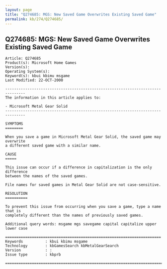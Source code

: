 ```yaml
---
layout: page
title: "Q274685: MGS: New Saved Game Overwrites Existing Saved Game"
permalink: kb/274/Q274685/
---
```


## Q274685: MGS: New Saved Game Overwrites Existing Saved Game

	Article: Q274685
	Product(s): Microsoft Home Games
	Version(s): 
	Operating System(s): 
	Keyword(s): kbui kbimu msgame
	Last Modified: 22-OCT-2000
	
	-------------------------------------------------------------------------------
	The information in this article applies to:
	
	- Microsoft Metal Gear Solid 
	-------------------------------------------------------------------------------
	
	SYMPTOMS
	========
	
	When you save a game in Microsoft Metal Gear Solid, the saved game may overwrite
	a different saved game with a similar name.
	
	CAUSE
	=====
	
	This issue can occur if a difference in capitalization is the only difference
	between the names of the saved games.
	
	File names for saved games in Metal Gear Solid are not case-sensitive.
	
	RESOLUTION
	==========
	
	To prevent this issue from occurring when you save a game, type a name that is
	completely different than the names of previously saved games.
	
	Additional query words: msgame mgs savegame capital capitalize upper lower case
	
	======================================================================
	Keywords          : kbui kbimu msgame 
	Technology        : kbGamesSearch kbMetalGearSearch
	Version           : :
	Issue type        : kbprb
	
	=============================================================================
	
